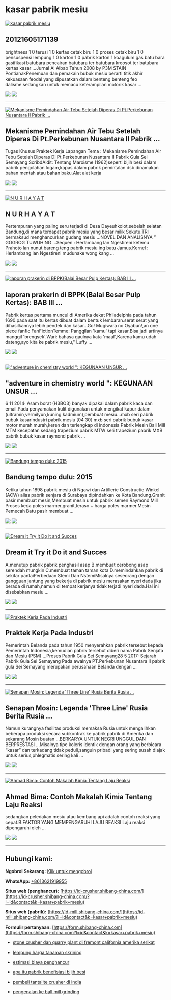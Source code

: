 # kasar pabrik mesiu

<a href="https://swt.shibang-china.com/?l=id&img&k=kasar+pabrik+mesiu" target="_blank">![kasar pabrik mesiu](http://static.shibang-china.com/all-800x300/126.jpg)</a>

## 20121605171139
brightness 1 0 terusi 1 0 kertas cetak biru 1 0 proses cetak biru 1 0 pensuspensi lempung 1 0 karton 1 0 pabrik karton 1 koagulum gas batu bara gasifikasi batubara pencairan batubara ter batubara kreosot ter batubara kertas kasar …Jurnal Al Albab Tahun 2008 by P3M STAIN PontianakPenemuan dan pemakain bubuk mesiu berarti titik akhir kekuasaan feodal yang dipusatkan dalam benteng benteng feo dalisme.sedangkan untuk memacu keterampilan motorik kasar …


<a href="https://whatsapp.shibangsoft.com/WhatsApp.php" target="_blank" title="WhatsApp">![](http://static.shibang-china.com/icon/whatsapp.png)</a> <a href="https://swt.shibang-china.com/?l=id&icon&k=kasar+pabrik+mesiu" target="_blank">![](http://static.shibang-china.com/icon/chat-id.png)</a>

---

<a href="https://swt.shibang-china.com/?l=id&img&k=kasar+pabrik+mesiu" target="_blank">![Mekanisme Pemindahan Air Tebu Setelah Diperas Di Pt.Perkebunan Nusantara II Pabrik …](http://static.shibang-china.com/all-800x300/10.jpg)</a>

## Mekanisme Pemindahan Air Tebu Setelah Diperas Di Pt.Perkebunan Nusantara II Pabrik …
Tugas Khusus Praktek Kerja Lapangan Tema : Mekanisme Pemindahan Air Tebu Setelah Diperas Di Pt.Perkebunan Nusantara II Pabrik Gula Sei Semayang ScribdAidit: Tentang Marxisme (1962)seperti bijih besi dalam pabrik pengolahan logam,kapas dalam pabrik pemintalan dsb.dinamakan bahan mentah atau bahan baku.Alat alat kerja


<a href="https://whatsapp.shibangsoft.com/WhatsApp.php" target="_blank" title="WhatsApp">![](http://static.shibang-china.com/icon/whatsapp.png)</a> <a href="https://swt.shibang-china.com/?l=id&icon&k=kasar+pabrik+mesiu" target="_blank">![](http://static.shibang-china.com/icon/chat-id.png)</a>

---

<a href="https://swt.shibang-china.com/?l=id&img&k=kasar+pabrik+mesiu" target="_blank">![N U R H A Y A T](http://static.shibang-china.com/all-800x300/588.jpg)</a>

## N U R H A Y A T
Pertempuran yang paling seru terjadi di Desa Dayeuhkolot,sebelah selatan Bandung,di mana terdapat pabrik mesiu yang besar milik Sekutu.TRI bermaksud menghancurkan gudang mesiu …NOVEL DAN ANALISNYA ” GOGROG TUWUHING …Sequen : Herlambang lan Ngestireni ketemu Prahoto lan nunut bareng teng pabrik mesiu ing batu Jamus.Kernel : Herlambang lan Ngestireni mudunake wong kang …


<a href="https://whatsapp.shibangsoft.com/WhatsApp.php" target="_blank" title="WhatsApp">![](http://static.shibang-china.com/icon/whatsapp.png)</a> <a href="https://swt.shibang-china.com/?l=id&icon&k=kasar+pabrik+mesiu" target="_blank">![](http://static.shibang-china.com/icon/chat-id.png)</a>

---

<a href="https://swt.shibang-china.com/?l=id&img&k=kasar+pabrik+mesiu" target="_blank">![laporan prakerin di BPPK(Balai Besar Pulp Kertas): BAB III …](http://static.shibang-china.com/all-800x300/322.jpg)</a>

## laporan prakerin di BPPK(Balai Besar Pulp Kertas): BAB III …
Pabrik kertas pertama muncul di Amerika dekat Philadelphia pada tahun 1690.pada saat itu kertas dibuat dalam bentuk lembaran.serat serat yang dihasilkannya lebih pendek dan kasar…Go! Mugiwara no Oyabun!,an one piece fanfic FanFictionTemme: Panggilan 'kamu' tapi kasar.Bisa jadi artinya manggil 'brengsek'.Wari: bahasa gaulnya kata 'maaf',Karena kamu udah dateng,ayo kita ke pabrik mesiu," Luffy …


<a href="https://whatsapp.shibangsoft.com/WhatsApp.php" target="_blank" title="WhatsApp">![](http://static.shibang-china.com/icon/whatsapp.png)</a> <a href="https://swt.shibang-china.com/?l=id&icon&k=kasar+pabrik+mesiu" target="_blank">![](http://static.shibang-china.com/icon/chat-id.png)</a>

---

<a href="https://swt.shibang-china.com/?l=id&img&k=kasar+pabrik+mesiu" target="_blank">!["adventure in chemistry world ": KEGUNAAN UNSUR …](http://static.shibang-china.com/all-800x300/813.jpg)</a>

## "adventure in chemistry world ": KEGUNAAN UNSUR …
6 11 2014· Asam borat (H3BO3) banyak dipakai dalam pabrik kaca dan email.Pada penyamakan kulit digunakan untuk mengikat kapur dalam (ultramin,vermilyun,kuning kadmium),pembuat mesiu…mxb seri pabrik bubuk kasarindustri pabrik mesiu [04 30] mxb seri pabrik bubuk kasar motor murah murah,keren dan terlengkap di indonesia Pabrik Mesin Ball Mill MTM kecepatan sedang trapezium pabrik MTW seri trapezium pabrik MXB pabrik bubuk kasar raymond pabrik …


<a href="https://whatsapp.shibangsoft.com/WhatsApp.php" target="_blank" title="WhatsApp">![](http://static.shibang-china.com/icon/whatsapp.png)</a> <a href="https://swt.shibang-china.com/?l=id&icon&k=kasar+pabrik+mesiu" target="_blank">![](http://static.shibang-china.com/icon/chat-id.png)</a>

---

<a href="https://swt.shibang-china.com/?l=id&img&k=kasar+pabrik+mesiu" target="_blank">![Bandung tempo dulu: 2015](http://static.shibang-china.com/all-800x300/1406.jpg)</a>

## Bandung tempo dulu: 2015
Ketika tahun 1898 pabrik mesiu di Ngawi dan Artillerie Constructie Winkel (ACW) alias pabrik senjara di Surabaya dipindahkan ke Kota Bandung.Granit pasir membuat mesin,Membuat mesin untuk pabrik semen  Raymond Mill Proses kerja poles marmer,granit,teraso + harga poles marmer.Mesin Pemecah Batu pasir membuat …


<a href="https://whatsapp.shibangsoft.com/WhatsApp.php" target="_blank" title="WhatsApp">![](http://static.shibang-china.com/icon/whatsapp.png)</a> <a href="https://swt.shibang-china.com/?l=id&icon&k=kasar+pabrik+mesiu" target="_blank">![](http://static.shibang-china.com/icon/chat-id.png)</a>

---

<a href="https://swt.shibang-china.com/?l=id&img&k=kasar+pabrik+mesiu" target="_blank">![Dream it Try it Do it and Succes](http://static.shibang-china.com/all-800x300/176.jpg)</a>

## Dream it Try it Do it and Succes
A.menutup pabrik pabrik penghasil asap B.membuat cerobong asap serendah mungkin C.membuat taman taman kota D.memindahkan pabrik di sekitar pantaiPerbedaan Stemi Dan NstemiMisalnya seseorang dengan gangguan jantung yang bekerja di pabrik mesiu merasakan nyeri dada jika berada di rumah,namun di tempat kerjanya tidak terjadi nyeri dada.Hal ini disebabkan mesiu …


<a href="https://whatsapp.shibangsoft.com/WhatsApp.php" target="_blank" title="WhatsApp">![](http://static.shibang-china.com/icon/whatsapp.png)</a> <a href="https://swt.shibang-china.com/?l=id&icon&k=kasar+pabrik+mesiu" target="_blank">![](http://static.shibang-china.com/icon/chat-id.png)</a>

---

<a href="https://swt.shibang-china.com/?l=id&img&k=kasar+pabrik+mesiu" target="_blank">![Praktek Kerja Pada Industri](http://static.shibang-china.com/all-800x300/555.jpg)</a>

## Praktek Kerja Pada Industri
Pemerintah Belanda pada tahun 1950 menyerahkan pabrik tersebut kepada Pemerintah Indonesia,kemudian pabrik tersebut diberi nama Pabrik Senjata dan Mesiu (PSM) …Proses Pabrik Gula Sei Semayang28 5 2017· Sejarah Pabrik Gula Sei Semayang Pada awalnya PT.Perkebunan Nusantara II pabrik gula Sei Semayang merupakan perusahaan Belanda dengan …


<a href="https://whatsapp.shibangsoft.com/WhatsApp.php" target="_blank" title="WhatsApp">![](http://static.shibang-china.com/icon/whatsapp.png)</a> <a href="https://swt.shibang-china.com/?l=id&icon&k=kasar+pabrik+mesiu" target="_blank">![](http://static.shibang-china.com/icon/chat-id.png)</a>

---

<a href="https://swt.shibang-china.com/?l=id&img&k=kasar+pabrik+mesiu" target="_blank">![Senapan Mosin: Legenda 'Three Line' Rusia Berita Rusia …](http://static.shibang-china.com/all-800x300/995.jpg)</a>

## Senapan Mosin: Legenda 'Three Line' Rusia Berita Rusia …
Namun kurangnya fasilitas produksi memaksa Rusia untuk mengalihkan beberapa produksi secara subkontrak ke pabrik pabrik di Amerika dan sekarang Mosin buatan …BERKARYA UNTUK NEGRI UNGGUL DAN BERPRESTASI …Misalnya tipe koleris identik dengan orang yang berbicara “kasar” dan terkadang tidak peduli,sanguin pribadi yang sering susah diajak untuk serius,phlegmatis sering kali …


<a href="https://whatsapp.shibangsoft.com/WhatsApp.php" target="_blank" title="WhatsApp">![](http://static.shibang-china.com/icon/whatsapp.png)</a> <a href="https://swt.shibang-china.com/?l=id&icon&k=kasar+pabrik+mesiu" target="_blank">![](http://static.shibang-china.com/icon/chat-id.png)</a>

---

<a href="https://swt.shibang-china.com/?l=id&img&k=kasar+pabrik+mesiu" target="_blank">![Ahmad Bima: Contoh Makalah Kimia Tentang Laju Reaksi](http://static.shibang-china.com/all-800x300/927.jpg)</a>

## Ahmad Bima: Contoh Makalah Kimia Tentang Laju Reaksi
sedangkan peledakan mesiu atau kembang api adalah contoh reaksi yang cepat.B.FAKTOR YANG MEMPENGARUHI LAJU REAKSI Laju reaksi dipengaruhi oleh …

<a href="https://whatsapp.shibangsoft.com/WhatsApp.php" target="_blank" title="WhatsApp">![](http://static.shibang-china.com/icon/whatsapp.png)</a> <a href="https://swt.shibang-china.com/?l=id&icon&k=kasar+pabrik+mesiu" target="_blank">![](http://static.shibang-china.com/icon/chat-id.png)</a>

---
## Hubungi kami:

**Ngobrol Sekarang:** [Klik untuk mengobrol](https://swt.shibang-china.com?l=id&contact&k=kasar+pabrik+mesiu)

**WhatsApp:**  [+8613621919955](https://whatsapp.shibangsoft.com/WhatsApp.php)

**Situs web (penghancur):** [https://id-crusher.shibang-china.com/](https://id-crusher.shibang-china.com/?l=id&contact&k=kasar+pabrik+mesiu)

**Situs web (pabrik):** [https://id-mill.shibang-china.com/](https://id-mill.shibang-china.com/?l=id&contact&k=kasar+pabrik+mesiu)

**Formulir pertanyaan:** [https://form.shibang-china.com](https://form.shibang-china.com?l=id&contact&k=kasar+pabrik+mesiu)

* [stone crusher dan quarry plant di fremont california amerika serikat](../16/stone%20crusher%20dan%20quarry%20plant%20di%20fremont%20california%20amerika%20serikat.md)

* [lempung harga tanaman skrining](../30/lempung%20harga%20tanaman%20skrining.md)

* [estimasi biaya penghancur](../27/estimasi%20biaya%20penghancur.md)

* [apa itu pabrik benefisiasi bijih besi](../19/apa%20itu%20pabrik%20benefisiasi%20bijih%20besi.md)

* [pembeli tantalite crusher di india](../18/pembeli%20tantalite%20crusher%20di%20india.md)

* [pengenalan ke ball mill grinding](../30/pengenalan%20ke%20ball%20mill%20grinding.md)